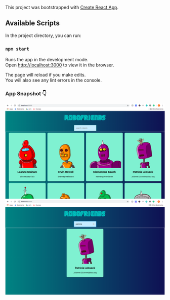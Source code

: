 This project was bootstrapped with [Create React App](https://github.com/facebook/create-react-app).

## Available Scripts

In the project directory, you can run:

### `npm start`

Runs the app in the development mode.<br>
Open [http://localhost:3000](http://localhost:3000) to view it in the browser.

The page will reload if you make edits.<br>
You will also see any lint errors in the console.

### App Snapshot 👇 

!["Screenshot of Robofriends Homepage"](https://github.com/MarcGregi/robofriends-react-app/blob/master/docs/robofriends-home.png)
!["Screenshot of Robofriends Search Functionality"](https://github.com/MarcGregi/robofriends-react-app/blob/master/docs/robofriends-search.png)

